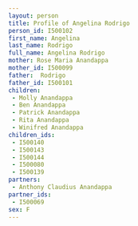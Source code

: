 ```yaml
---
layout: person
title: Profile of Angelina Rodrigo
person_id: I500102
first_name: Angelina
last_name: Rodrigo
full_name: Angelina Rodrigo
mother: Rose Maria Anandappa
mother_id: I500099
father:  Rodrigo
father_id: I500101
children:
 - Molly Anandappa
 - Ben Anandappa
 - Patrick Anandappa
 - Rita Anandappa
 - Winifred Anandappa
children_ids:
 - I500140
 - I500143
 - I500144
 - I500080
 - I500139
partners:
 - Anthony Claudius Anandappa
partner_ids:
 - I500069
sex: F
---
```


